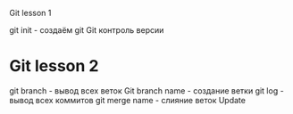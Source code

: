Git lesson 1

git init - создаём git
Git контроль версии
# Git lesson 2
git branch - вывод всех веток
Git branch name - создание ветки
git log - вывод всех коммитов
git merge name - слияние веток
Update
